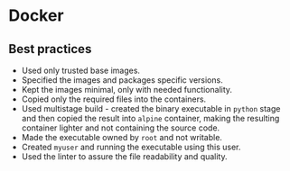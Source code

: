 # Docker

## Best practices

- Used only trusted base images.
- Specified the images and packages specific versions.
- Kept the images minimal, only with needed functionality.
- Copied only the required files into the containers.
- Used multistage build - created the binary executable in `python` stage and then copied the result into `alpine` container, making the resulting container lighter and not containing the source code.
- Made the executable owned by `root` and not writable.
- Created `myuser` and running the executable using this user.
- Used the linter to assure the file readability and quality.
